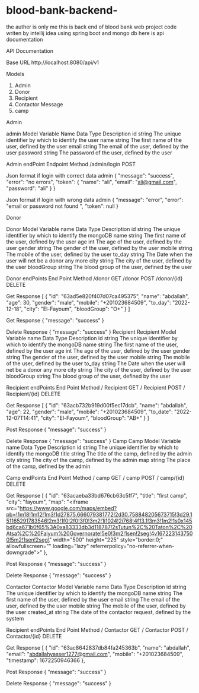 # blood-bank-backend-
the auther is only me
this is back end of blood bank web project 
code writen by intellij idea using spring boot and mongo db 
here is api documentation

API Documentation 


Base URL 
http://localhost:8080/api/v1

Models 
1.	Admin
2.	Donor
3.	Recipient
4.	Contactor Message
5.	camp




Admin

admin Model
Variable Name 	Data Type	Description
id	string	The unique identifier by which to identify the user
name	string	The first name of the user, defined by the user
email	string	The email of the user, defined by the user
password	string	The password of the user, defined by the user

Admin endPoint
Endpoint	Method
/admin/login	POST

Json format if login with correct data admin
{
    "message": "success",
    "error": "no errors",
    "token": {
        "name": "ali",
        "email": "ali@gmail.com",
        "password": "ali"
    }
}

Json format if login with wrong data admin
{
    "message": "error",
    "error": "email or password not found  ",
    "token": null
}




Donor

Donor Model
Variable name	Data Type	Description
id	string	The unique identifier by which to identify the mongoDB
name	string	The first name of the user, defined by the user
age	int	The age of the user, defined by the user
gender	string	The gender of the user, defined by the user
mobile	string	The mobile of the user, defined by the user
to_day	string	The Date when the user will net be a donor any more
city	string	The city of the user, defined by the user
bloodGroup	string	The blood group of the user, defined by the user

Donor endPoints
End Point	Method
/donor	GET
/donor	POST
/donor/{id}	DELETE

Get Response
[
    {
        "id": "63ad5e820f407d07ca495375",
        "name": "abdallah",
        "age": 30,
        "gender": "male",
        "mobile": "+201023684509",
        "to_day": "2022-12-18",
        "city": "El-Fayoum",
        "bloodGroup": "O+"
    }
]

Get Response
{
    "message": "success"
}

Delete Response
{
    "message": "success"
}
Recipient
Recipient Model
Variable name	Data Type	Description
id	string	The unique identifier by which to identify the mongoDB
name	string	The first name of the user, defined by the user
age	int	The age of the user, defined by the user
gender	string	The gender of the user, defined by the user
mobile	string	The mobile of the user, defined by the user
to_day	string	The Date when the user will net be a donor any more
city	string	The city of the user, defined by the user
bloodGroup	string	The blood group of the user, defined by the user

Recipient endPoints
End Point	Method
/ Recipient	GET
/ Recipient	POST
/ Recipient/{id}	DELETE

Get Response
[
    {
        "id": "63acb732b919d00f5ec17dcb",
        "name": "abdallah",
        "age": 22,
        "gender": "male",
        "mobile": "+201023684509",
        "to_date": "2022-12-07T14:41",
        "city": "El-Fayoum",
        "bloodGroup": "AB+"
    }
]

Post Response
{
    "message": "success"
}

Delete Response
{
    "message": "success"
}
Camp
Camp Model
Variable name	Data Type	Description
id	string	The unique identifier by which to identify the mongoDB
title	string	The title of the camp, defined by the admin
city	string	The city of the camp, defined by the admin
map	string	The place of the camp, defined by the admin

Camp endPoints
End Point	Method
/ camp	GET
/ camp	POST
/ camp/{id}	DELETE

Get Response
[
    {
        "id": "63acaeba33bd676cb63c5ff7",
        "title": "first camp",
        "city": "fayoum",
        "map": "<iframe src=\"https://www.google.com/maps/embed?pb=!1m18!1m12!1m3!1d27875.666079381772!2d30.758848205673715!3d29.151165291783546!2m3!1f0!2f0!3f0!3m2!1i1024!2i768!4f13.1!3m3!1m2!1s0x145bd6ca671b0f65%3A0xa83333db3d118787!2sTutun%2C%20Taton%2C%20Atsa%2C%20Faiyum%20Governorate!5e0!3m2!1sen!2seg!4v1672231437500!5m2!1sen!2seg\" width=\"500\" height=\"225\" style=\"border:0;\" allowfullscreen=\"\" loading=\"lazy\" referrerpolicy=\"no-referrer-when-downgrade\"></iframe>"
    },

Post Response
{
    "message": "success"
}

Delete Response
{
    "message": "success"
}


Contactor
Contactor Model
Variable name	Data Type	Description
id	string	The unique identifier by which to identify the mongoDB
name	string	The first name of the user, defined by the user
email	string	The email of the user, defined by the user
mobile	string	The mobile of the user, defined by the user
created_at 	string	The date of the contactor request, defined by the system

Recipient endPoints
End Point	Method
/ Contactor	GET
/ Contactor	POST
/ Contactor/{id}	DELETE

Get Response
[
    {
        "id": "63ac8642837db84fa245363b",
        "name": "abdallah",
        "email": "abdallahyasser1277@gmail.com",
        "mobile": "+201023684509",
        "timestamp": 1672250946366
    },

Post Response
{
    "message": "success"
}

Delete Response
{
    "message": "success"
}



